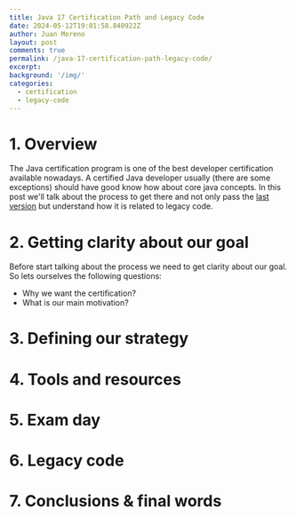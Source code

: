 ```yaml
---
title: Java 17 Certification Path and Legacy Code
date: 2024-05-12T19:01:58.840922Z
author: Juan Moreno
layout: post
comments: true
permalink: /java-17-certification-path-legacy-code/
excerpt: 
background: '/img/'
categories:
  - certification
  - legacy-code
---
```


# 1. Overview
The Java certification program is one of the best developer certification available nowadays. A certified Java developer usually (there are some exceptions) should have good know how about core java concepts. 
In this post we'll talk about the process to get there and not only pass the [last version](https://education.oracle.com/java-se-17-developer/pexam_1Z0-829) but understand how it is related to legacy code.

# 2. Getting clarity about our goal
Before start talking about the process we need to get clarity about our goal. So lets ourselves the following questions:

* Why we want the certification?
* What is our main motivation?

# 3. Defining our strategy

# 4. Tools and resources 

# 5. Exam day

# 6. Legacy code

# 7. Conclusions & final words